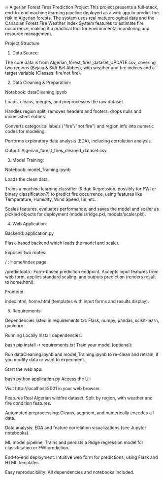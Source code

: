 
🔥 Algerian Forest Fires Prediction Project
This project presents a full-stack, end-to-end machine learning pipeline deployed as a web app to predict fire risk in Algerian forests. The system uses real meteorological data and the Canadian Forest Fire Weather Index System features to estimate fire occurrence, making it a practical tool for environmental monitoring and resource management.

Project Structure
1. Data Source:

The core data is from Algerian_forest_fires_dataset_UPDATE.csv, covering two regions (Bejaia & Sidi-Bel Abbes), with weather and fire indices and a target variable (Classes: fire/not fire).

2. Data Cleaning & Preparation:

Notebook: dataCleaning.ipynb

Loads, cleans, merges, and preprocesses the raw dataset.

Handles region split, removes headers and footers, drops nulls and inconsistent entries.

Converts categorical labels ("fire"/"not fire") and region info into numeric codes for modeling.

Performs exploratory data analysis (EDA), including correlation analysis.

Output: Algerian_forest_fires_cleaned_dataset.csv.

3. Model Training:

Notebook: model_Training.ipynb

Loads the clean data.

Trains a machine learning classifier (Ridge Regression, possibly for FWI or binary classification?) to predict fire occurrence, using features like Temperature, Humidity, Wind Speed, ISI, etc.

Scales features, evaluates performance, and saves the model and scaler as pickled objects for deployment (models/ridge.pkl, models/scaler.pkl).

4. Web Application:

Backend: application.py

Flask-based backend which loads the model and scaler.

Exposes two routes:

/ : Home/index page.

/predictdata : Form-based prediction endpoint. Accepts input features from web form, applies standard scaling, and outputs prediction (renders result to home.html).

Frontend:

index.html, home.html (templates with input forms and results display).

5. Requirements:

Dependencies listed in requirements.txt: Flask, numpy, pandas, scikit-learn, gunicorn.

Running Locally
Install dependencies:

bash
pip install -r requirements.txt
Train your model (optional):

Run dataCleaning.ipynb and model_Training.ipynb to re-clean and retrain, if you modify data or want to experiment.

Start the web app:

bash
python application.py
Access the UI:

Visit http://localhost:5001 in your web browser.

Features
Real Algerian wildfire dataset: Split by region, with weather and fire condition features.

Automated preprocessing: Cleans, segment, and numerically encodes all data.

Data analysis: EDA and feature correlation visualizations (see Jupyter notebooks).

ML model pipeline: Trains and persists a Ridge regression model for classification or FWI prediction.

End-to-end deployment: Intuitive web form for predictions, using Flask and HTML templates.

Easy reproducibility: All dependencies and notebooks included.
